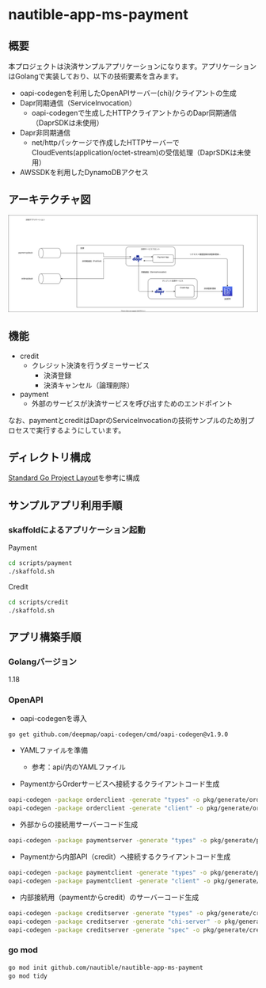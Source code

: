 # nautible-app-ms-payment

## 概要

本プロジェクトは決済サンプルアプリケーションになります。アプリケーションはGolangで実装しており、以下の技術要素を含みます。

- oapi-codegenを利用したOpenAPIサーバー(chi)/クライアントの生成
- Dapr同期通信（ServiceInvocation）
  - oapi-codegenで生成したHTTPクライアントからのDapr同期通信（DaprSDKは未使用）
- Dapr非同期通信
  - net/httpパッケージで作成したHTTPサーバーでCloudEvents(application/octet-stream)の受信処理（DaprSDKは未使用）
- AWSSDKを利用したDynamoDBアクセス

## アーキテクチャ図

![アーキテクチャイメージ](./assets/architecture.svg)

## 機能

- credit
  - クレジット決済を行うダミーサービス
    - 決済登録
    - 決済キャンセル（論理削除）
- payment
  - 外部のサービスが決済サービスを呼び出すためのエンドポイント

なお、paymentとcreditはDaprのServiceInvocationの技術サンプルのため別プロセスで実行するようにしています。

## ディレクトリ構成

[Standard Go Project Layout](https://github.com/golang-standards/project-layout/blob/master/README_ja.md)を参考に構成

## サンプルアプリ利用手順

### skaffoldによるアプリケーション起動

Payment

```bash
cd scripts/payment
./skaffold.sh
```

Credit

```bash
cd scripts/credit
./skaffold.sh
```

## アプリ構築手順

### Golangバージョン

1.18

### OpenAPI

- oapi-codegenを導入

```bash
go get github.com/deepmap/oapi-codegen/cmd/oapi-codegen@v1.9.0
```

- YAMLファイルを準備
  - 参考：api/内のYAMLファイル

- PaymentからOrderサービスへ接続するクライアントコード生成

```bash
oapi-codegen -package orderclient -generate "types" -o pkg/generate/orderclient/payment_types.go api/order.yaml
oapi-codegen -package orderclient -generate "client" -o pkg/generate/orderclient/http_client.go api/order.yaml
```

- 外部からの接続用サーバーコード生成

```bash
oapi-codegen -package paymentserver -generate "types" -o pkg/generate/paymentserver/types.go api/payment.yaml
```

- Paymentから内部API（credit）へ接続するクライアントコード生成

```bash
oapi-codegen -package paymentclient -generate "types" -o pkg/generate/paymentclient/payment_types.go api/credit.yaml
oapi-codegen -package paymentclient -generate "client" -o pkg/generate/paymentclient/http_client.go api/credit.yaml
```

- 内部接続用（paymentからcredit）のサーバーコード生成

```bash
oapi-codegen -package creditserver -generate "types" -o pkg/generate/creditserver/types.go api/credit.yaml
oapi-codegen -package creditserver -generate "chi-server" -o pkg/generate/creditserver/server.go api/credit.yaml
oapi-codegen -package creditserver -generate "spec" -o pkg/generate/creditserver/spec.go api/credit.yaml
```

### go mod

```bash
go mod init github.com/nautible/nautible-app-ms-payment
go mod tidy
```
